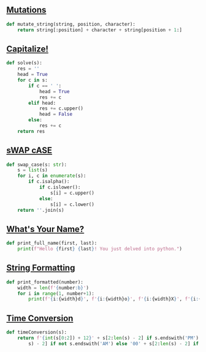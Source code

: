 ## [Mutations](https://www.hackerrank.com/challenges/python-mutations/problem)

```python
def mutate_string(string, position, character):
    return string[:position] + character + string[position + 1:]
```

## [Capitalize!](https://www.hackerrank.com/challenges/capitalize/problem)

```python
def solve(s):
    res = ''
    head = True
    for c in s:
        if c == ' ':
            head = True
            res += c
        elif head:
            res += c.upper()
            head = False
        else:
            res += c
    return res
```

## [sWAP cASE](https://www.hackerrank.com/challenges/swap-case/problem)

```python
def swap_case(s: str):
    s = list(s)
    for i, c in enumerate(s):
        if c.isalpha():
            if c.islower():
                s[i] = c.upper()
            else:
                s[i] = c.lower()
    return ''.join(s)
```

## [What's Your Name?](https://www.hackerrank.com/challenges/whats-your-name/problem)

```python
def print_full_name(first, last):
    print(f"Hello {first} {last}! You just delved into python.")
```

## [String Formatting](https://www.hackerrank.com/challenges/python-string-formatting/problem)

```python
def print_formatted(number):
    width = len(f'{number:b}')
    for i in range(1, number+1):
        print(f'{i:{width}d}', f'{i:{width}o}', f'{i:{width}X}', f'{i:{width}b}')
```

## [Time Conversion](https://www.hackerrank.com/challenges/time-conversion/problem)

```python
def timeConversion(s):
    return f'{int(s[0:2]) + 12}' + s[2:len(s) - 2] if s.endswith('PM') and s[:2] != '12' else '12' + s[2:len(
        s) - 2] if not s.endswith('AM') else '00' + s[2:len(s) - 2] if s[:2] == '12' else s[:len(s) - 2]
```
